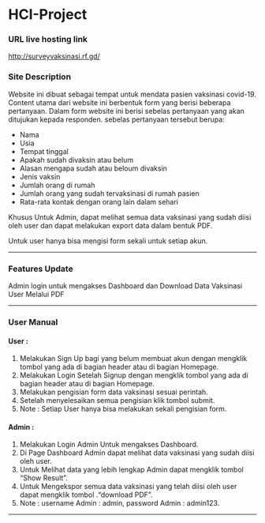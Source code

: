 # HCI-Project

### URL live hosting link
http://surveyvaksinasi.rf.gd/
<br>

### Site Description
Website ini dibuat sebagai tempat untuk mendata pasien vaksinasi covid-19. Content utama dari website ini berbentuk form yang berisi beberapa pertanyaan. Dalam form website ini berisi sebelas pertanyaan yang akan ditujukan kepada responden. sebelas pertanyaan tersebut berupa:
  * Nama 
  * Usia 
  * Tempat tinggal
  * Apakah sudah divaksin atau belum
  * Alasan mengapa sudah atau beloum divaksin
  * Jenis vaksin
  * Jumlah orang di rumah 
  * Jumlah orang yang sudah tervaksinasi di rumah pasien
  * Rata-rata kontak dengan orang lain dalam sehari

Khusus Untuk Admin, dapat melihat semua data vaksinasi yang sudah diisi oleh user dan dapat melakukan export data dalam bentuk PDF.

Untuk user hanya bisa mengisi form sekali untuk setiap akun.
<hr>

### Features Update
Admin login untuk mengakses Dashboard dan Download Data Vaksinasi User Melalui PDF
<hr>

### User Manual
#### User :
1.	Melakukan Sign Up bagi yang belum membuat akun dengan mengklik tombol yang ada di bagian header atau di bagian Homepage.
2.	Melakukan Login Setelah Signup dengan mengklik tombol yang ada di bagian header atau di bagian Homepage.
3.	Melakukan pengisian form data vaksinasi sesuai perintah.
4.	Setelah menyelesaikan semua pengisian klik tombol submit.
5.	Note : Setiap User hanya bisa melakukan sekali pengisian form.
#### Admin :
1.	Melakukan Login Admin Untuk mengakses Dashboard.
2.	Di Page Dashboard Admin dapat melihat data vaksinasi yang sudah diisi oleh user.
3.	Untuk Melihat data yang lebih lengkap Admin dapat mengklik tombol “Show Result”.
4.	Untuk Mengekspor semua data vaksinasi yang telah diisi oleh user dapat mengklik tombol .“download PDF”.
5.	Note : username Admin : admin, password Admin : admin123.
<hr>


